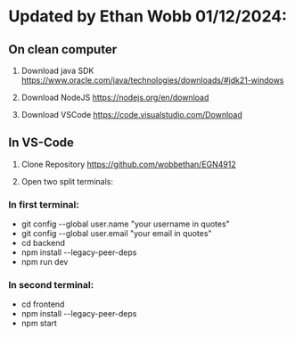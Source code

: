 # Updated by Ethan Wobb 01/12/2024:

## On clean computer

1. Download java SDK
   https://www.oracle.com/java/technologies/downloads/#jdk21-windows

2. Download NodeJS
   https://nodejs.org/en/download

3. Download VSCode
   https://code.visualstudio.com/Download

## In VS-Code

1. Clone Repository
   https://github.com/wobbethan/EGN4912

2. Open two split terminals:

### In first terminal:

- git config --global user.name "your username in quotes"
- git config --global user.email "your email in quotes"
- cd backend
- npm install --legacy-peer-deps
- npm run dev

### In second terminal:

- cd frontend
- npm install --legacy-peer-deps
- npm start
